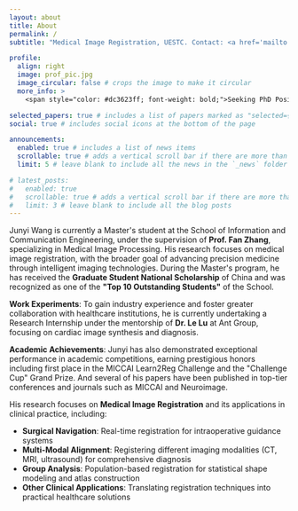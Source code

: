 ```yaml
---
layout: about
title: About
permalink: /
subtitle: "Medical Image Registration, UESTC. Contact: <a href='mailto:junyi_wang@std.uestc.edu.cn'>junyi_wang@std.uestc.edu.cn</a>"

profile:
  align: right
  image: prof_pic.jpg
  image_circular: false # crops the image to make it circular
  more_info: >
    <span style="color: #dc3623ff; font-weight: bold;">Seeking PhD Position</span>

selected_papers: true # includes a list of papers marked as "selected={true}"
social: true # includes social icons at the bottom of the page

announcements:
  enabled: true # includes a list of news items
  scrollable: true # adds a vertical scroll bar if there are more than 3 news items
  limit: 5 # leave blank to include all the news in the `_news` folder

# latest_posts:
#   enabled: true
#   scrollable: true # adds a vertical scroll bar if there are more than 3 new posts items
#   limit: 3 # leave blank to include all the blog posts
---
```


Junyi Wang is currently a Master's student at the School of Information and Communication Engineering, under the supervision of **Prof. Fan Zhang**, specializing in Medical Image Processing. His research focuses on medical image registration, with the broader goal of advancing precision medicine through intelligent imaging technologies. During the Master's program, he has received the **Graduate Student National Scholarship** of China and was recognized as one of the **"Top 10 Outstanding Students"** of the School.

**Work Experiments**: To gain industry experience and foster greater collaboration with healthcare institutions, he is currently undertaking a Research Internship under the mentorship of **Dr. Le Lu** at Ant Group, focusing on cardiac image synthesis and diagnosis.

**Academic Achievements**: Junyi has also demonstrated exceptional performance in academic competitions, earning prestigious honors including first place in the MICCAI Learn2Reg Challenge and the "Challenge Cup" Grand Prize. And several of his papers have been published in top-tier conferences and journals such as MICCAI and Neuroimage.

His research focuses on **Medical Image Registration** and its applications in clinical practice, including:

- **Surgical Navigation**: Real-time registration for intraoperative guidance systems
- **Multi-Modal Alignment**: Registering different imaging modalities (CT, MRI, ultrasound) for comprehensive diagnosis
- **Group Analysis**: Population-based registration for statistical shape modeling and atlas construction  
- **Other Clinical Applications**: Translating registration techniques into practical healthcare solutions
